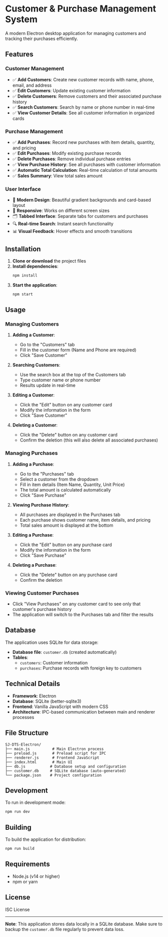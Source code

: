 # Customer & Purchase Management System

A modern Electron desktop application for managing customers and tracking their purchases efficiently.

## Features

### Customer Management
- ✅ **Add Customers**: Create new customer records with name, phone, email, and address
- ✅ **Edit Customers**: Update existing customer information
- ✅ **Delete Customers**: Remove customers and their associated purchase history
- ✅ **Search Customers**: Search by name or phone number in real-time
- ✅ **View Customer Details**: See all customer information in organized cards

### Purchase Management
- ✅ **Add Purchases**: Record new purchases with item details, quantity, and pricing
- ✅ **Edit Purchases**: Modify existing purchase records
- ✅ **Delete Purchases**: Remove individual purchase entries
- ✅ **View Purchase History**: See all purchases with customer information
- ✅ **Automatic Total Calculation**: Real-time calculation of total amounts
- ✅ **Sales Summary**: View total sales amount

### User Interface
- 🎨 **Modern Design**: Beautiful gradient backgrounds and card-based layout
- 📱 **Responsive**: Works on different screen sizes
- 🗂️ **Tabbed Interface**: Separate tabs for customers and purchases
- 🔍 **Real-time Search**: Instant search functionality
- 📊 **Visual Feedback**: Hover effects and smooth transitions

## Installation

1. **Clone or download** the project files
2. **Install dependencies**:
   ```bash
   npm install
   ```
3. **Start the application**:
   ```bash
   npm start
   ```

## Usage

### Managing Customers

1. **Adding a Customer**:
   - Go to the "Customers" tab
   - Fill in the customer form (Name and Phone are required)
   - Click "Save Customer"

2. **Searching Customers**:
   - Use the search box at the top of the Customers tab
   - Type customer name or phone number
   - Results update in real-time

3. **Editing a Customer**:
   - Click the "Edit" button on any customer card
   - Modify the information in the form
   - Click "Save Customer"

4. **Deleting a Customer**:
   - Click the "Delete" button on any customer card
   - Confirm the deletion (this will also delete all associated purchases)

### Managing Purchases

1. **Adding a Purchase**:
   - Go to the "Purchases" tab
   - Select a customer from the dropdown
   - Fill in item details (Item Name, Quantity, Unit Price)
   - The total amount is calculated automatically
   - Click "Save Purchase"

2. **Viewing Purchase History**:
   - All purchases are displayed in the Purchases tab
   - Each purchase shows customer name, item details, and pricing
   - Total sales amount is displayed at the bottom

3. **Editing a Purchase**:
   - Click the "Edit" button on any purchase card
   - Modify the information in the form
   - Click "Save Purchase"

4. **Deleting a Purchase**:
   - Click the "Delete" button on any purchase card
   - Confirm the deletion

### Viewing Customer Purchases

- Click "View Purchases" on any customer card to see only that customer's purchase history
- The application will switch to the Purchases tab and filter the results

## Database

The application uses SQLite for data storage:
- **Database file**: `customer.db` (created automatically)
- **Tables**: 
  - `customers`: Customer information
  - `purchases`: Purchase records with foreign key to customers

## Technical Details

- **Framework**: Electron
- **Database**: SQLite (better-sqlite3)
- **Frontend**: Vanilla JavaScript with modern CSS
- **Architecture**: IPC-based communication between main and renderer processes

## File Structure

```
SJ-DTS-Electron/
├── main.js          # Main Electron process
├── preload.js       # Preload script for IPC
├── renderer.js      # Frontend JavaScript
├── index.html       # Main UI
├── db.js           # Database setup and configuration
├── customer.db     # SQLite database (auto-generated)
└── package.json    # Project configuration
```

## Development

To run in development mode:
```bash
npm run dev
```

## Building

To build the application for distribution:
```bash
npm run build
```

## Requirements

- Node.js (v14 or higher)
- npm or yarn

## License

ISC License

---

**Note**: This application stores data locally in a SQLite database. Make sure to backup the `customer.db` file regularly to prevent data loss.
